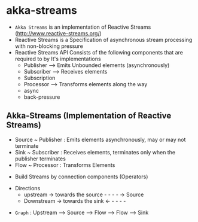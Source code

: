 # akka-streams

* `Akka Streams` is an implementation of Reactive Streams (http://www.reactive-streams.org/)
* Reactive Streams is a Specification of asynchronous stream processing with non-blocking pressure
* Reactive Streams API Consists of the following components that are required to by It's implementations
  - Publisher --> Emits Unbounded elements (asynchronously)
  - Subscriber --> Receives elements
  - Subscription
  - Processor --> Transforms elements along the way
  - async
  - back-pressure
## Akka-Streams (Implementation of Reactive Streams)
  - Source ~ Publisher : Emits elements asynchronously, may or may not terminate
  - Sink ~  Subscriber : Receives elements, terminates only when the publisher terminates
  - Flow ~ Processor : Transforms Elements 
  * Build Streams by connection components (Operators)
  - Directions 
    - upstream -> towards the source - - - - -> Source
    - Downstream -> towards the sink <- - - - -
  * `Graph` : Upstream --> Source --> Flow --> Flow --> Sink
  